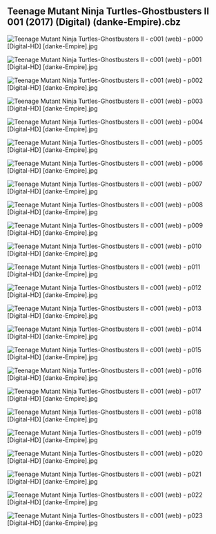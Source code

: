 ## Teenage Mutant Ninja Turtles-Ghostbusters II 001 (2017) (Digital) (danke-Empire).cbz

![Teenage Mutant Ninja Turtles-Ghostbusters II - c001 (web) - p000 [Digital-HD] [danke-Empire].jpg](https://wx1.sinaimg.cn/large/6a9fdecaly1fnzfl9ba1mj21j72cdqv6.jpg)

![Teenage Mutant Ninja Turtles-Ghostbusters II - c001 (web) - p001 [Digital-HD] [danke-Empire].jpg](https://wx1.sinaimg.cn/large/6a9fdecaly1fnzfldugi6j21j82cw4hw.jpg)

![Teenage Mutant Ninja Turtles-Ghostbusters II - c001 (web) - p002 [Digital-HD] [danke-Empire].jpg](https://wx1.sinaimg.cn/large/6a9fdecaly1fnzflmv1b9j21j82cw1kx.jpg)

![Teenage Mutant Ninja Turtles-Ghostbusters II - c001 (web) - p003 [Digital-HD] [danke-Empire].jpg](https://wx1.sinaimg.cn/large/6a9fdecaly1fnzflqp8c3j21j82cwb29.jpg)

![Teenage Mutant Ninja Turtles-Ghostbusters II - c001 (web) - p004 [Digital-HD] [danke-Empire].jpg](https://wx1.sinaimg.cn/large/6a9fdecaly1fnzflxbtmaj21j82cwqv6.jpg)

![Teenage Mutant Ninja Turtles-Ghostbusters II - c001 (web) - p005 [Digital-HD] [danke-Empire].jpg](https://wx1.sinaimg.cn/large/6a9fdecaly1fnzfm77xrvj21j82cw7wi.jpg)

![Teenage Mutant Ninja Turtles-Ghostbusters II - c001 (web) - p006 [Digital-HD] [danke-Empire].jpg](https://wx1.sinaimg.cn/large/6a9fdecaly1fnzfme3pudj21j82cwe82.jpg)

![Teenage Mutant Ninja Turtles-Ghostbusters II - c001 (web) - p007 [Digital-HD] [danke-Empire].jpg](https://wx1.sinaimg.cn/large/6a9fdecaly1fnzfmlt319j21j82cwkjm.jpg)

![Teenage Mutant Ninja Turtles-Ghostbusters II - c001 (web) - p008 [Digital-HD] [danke-Empire].jpg](https://wx1.sinaimg.cn/large/6a9fdecaly1fnzfmrf7b2j21j82cwnpe.jpg)

![Teenage Mutant Ninja Turtles-Ghostbusters II - c001 (web) - p009 [Digital-HD] [danke-Empire].jpg](https://wx1.sinaimg.cn/large/6a9fdecaly1fnzfmwjl8fj21j82cwnpe.jpg)

![Teenage Mutant Ninja Turtles-Ghostbusters II - c001 (web) - p010 [Digital-HD] [danke-Empire].jpg](https://wx1.sinaimg.cn/large/6a9fdecaly1fnzfncjx0nj21j82cwx6p.jpg)

![Teenage Mutant Ninja Turtles-Ghostbusters II - c001 (web) - p011 [Digital-HD] [danke-Empire].jpg](https://wx1.sinaimg.cn/large/6a9fdecaly1fnzfnk8yqcj21j82cw7wi.jpg)

![Teenage Mutant Ninja Turtles-Ghostbusters II - c001 (web) - p012 [Digital-HD] [danke-Empire].jpg](https://wx1.sinaimg.cn/large/6a9fdecaly1fnzfnrgybmj21j82cwx6q.jpg)

![Teenage Mutant Ninja Turtles-Ghostbusters II - c001 (web) - p013 [Digital-HD] [danke-Empire].jpg](https://wx1.sinaimg.cn/large/6a9fdecaly1fnzfnw8rkbj21j82cwx6p.jpg)

![Teenage Mutant Ninja Turtles-Ghostbusters II - c001 (web) - p014 [Digital-HD] [danke-Empire].jpg](https://wx1.sinaimg.cn/large/6a9fdecaly1fnzfo23kt4j21j82cwqv6.jpg)

![Teenage Mutant Ninja Turtles-Ghostbusters II - c001 (web) - p015 [Digital-HD] [danke-Empire].jpg](https://wx1.sinaimg.cn/large/6a9fdecaly1fnzfo7bqfdj21j82cwx6p.jpg)

![Teenage Mutant Ninja Turtles-Ghostbusters II - c001 (web) - p016 [Digital-HD] [danke-Empire].jpg](https://wx1.sinaimg.cn/large/6a9fdecaly1fnzfoecrh9j21j82cw4qr.jpg)

![Teenage Mutant Ninja Turtles-Ghostbusters II - c001 (web) - p017 [Digital-HD] [danke-Empire].jpg](https://wx1.sinaimg.cn/large/6a9fdecaly1fnzfokejymj21j82cw4qr.jpg)

![Teenage Mutant Ninja Turtles-Ghostbusters II - c001 (web) - p018 [Digital-HD] [danke-Empire].jpg](https://wx1.sinaimg.cn/large/6a9fdecaly1fnzforhshzj21j82cw7wj.jpg)

![Teenage Mutant Ninja Turtles-Ghostbusters II - c001 (web) - p019 [Digital-HD] [danke-Empire].jpg](https://wx1.sinaimg.cn/large/6a9fdecaly1fnzfozn1ykj21j82cwb2b.jpg)

![Teenage Mutant Ninja Turtles-Ghostbusters II - c001 (web) - p020 [Digital-HD] [danke-Empire].jpg](https://wx1.sinaimg.cn/large/6a9fdecaly1fnzfpdl8ulj21j82cw4qq.jpg)

![Teenage Mutant Ninja Turtles-Ghostbusters II - c001 (web) - p021 [Digital-HD] [danke-Empire].jpg](https://wx1.sinaimg.cn/large/6a9fdecaly1fnzfpjjw7lj21j82cwhdu.jpg)

![Teenage Mutant Ninja Turtles-Ghostbusters II - c001 (web) - p022 [Digital-HD] [danke-Empire].jpg](https://wx1.sinaimg.cn/large/6a9fdecaly1fnzfpsbcvnj21j82cwe82.jpg)

![Teenage Mutant Ninja Turtles-Ghostbusters II - c001 (web) - p023 [Digital-HD] [danke-Empire].jpg](https://wx1.sinaimg.cn/large/6a9fdecaly1fnzfpzl8v9j21j82cwu0x.jpg)